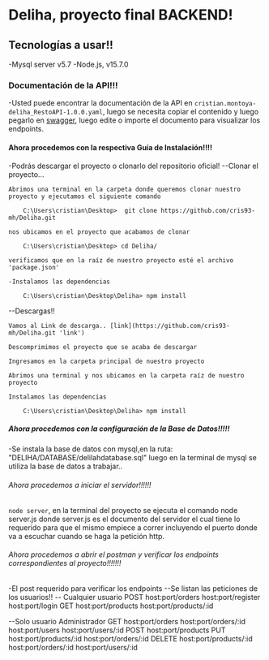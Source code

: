 
# Deliha, proyecto final BACKEND!

## Tecnologías a usar!!

-Mysql server v5.7
-Node.js, v15.7.0


### Documentación de la API!!!

-Usted puede encontrar la documentación de la API en `cristian.montoya-deliha_RestoAPI-1.0.0.yaml`, luego se necesita copiar el contenido y luego pegarlo en [swagger](https://app.swaggerhub.com/ 'swagger'), luego edite o importe el documento para visualizar los endpoints.

#### Ahora procedemos con la respectiva Guía de Instalación!!!!

-Podrás descargar el proyecto o clonarlo del repositorio oficial!
--Clonar el proyecto...

    Abrimos una terminal en la carpeta donde queremos clonar nuestro proyecto y ejecutamos el siguiente comando

        C:\Users\cristian\Desktop>  git clone https://github.com/cris93-mh/Deliha.git

    nos ubicamos en el proyecto que acabamos de clonar

        C:\Users\cristian\Desktop> cd Deliha/

    verificamos que en la raíz de nuestro proyecto esté el archivo 'package.json'

    -Instalamos las dependencias 

        C:\Users\cristian\Desktop\Deliha> npm install



--Descargas!!

    Vamos al Link de descarga.. [link](https://github.com/cris93-mh/Deliha.git 'link')

    Descomprimimos el proyecto que se acaba de descargar

    Ingresamos en la carpeta principal de nuestro proyecto

    Abrimos una terminal y nos ubicamos en la carpeta raíz de nuestro proyecto

    Instalamos las dependencias 

        C:\Users\cristian\Desktop\Deliha> npm install

##### Ahora procedemos con la configuración de la Base de Datos!!!!!

-Se instala la base de datos con mysql,en la ruta: "DELIHA/DATABASE/delilahdatabase.sql"
  luego en la terminal de mysql se utiliza la base de datos a trabajar..

###### Ahora procedemos a iniciar el servidor!!!!!!

`node server`, en la terminal del proyecto se ejecuta el comando node server.js donde server.js es el documento del servidor el cual tiene lo requerido para que el mismo empiece a correr incluyendo el puerto donde va a escuchar cuando se haga la petición http.

###### Ahora procedemos a abrir el postman y verificar los endpoints correspondientes al proyecto!!!!!!!

-El post requerido para verificar los endpoints
--Se listan las peticiones de los usuarios!!
-- Cualquier usuario
    POST
        host:port/orders 
        host:port/register
        host:port/login
    GET
        host:port/products
        host:port/products/:id

--Solo usuario Administrador
    GET
        host:port/orders
        host:port/orders/:id
        host:port/users
        host:port/users/:id
    POST
        host:port/products
    PUT
        host:port/products/:id
        host:port/orders/:id
    DELETE
        host:port/products/:id
        host:port/orders/:id
        host:port/users/:id

